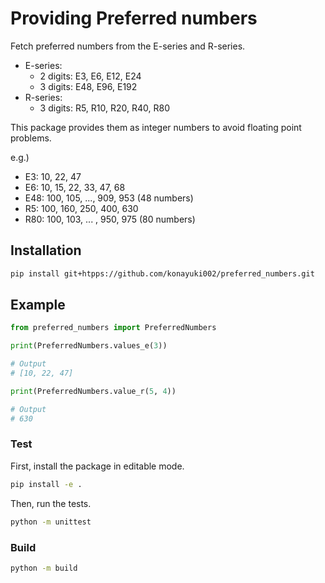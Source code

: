 # Providing Preferred numbers

Fetch preferred numbers from the E-series and R-series.

* E-series:
  - 2 digits: E3, E6, E12, E24
  - 3 digits: E48, E96, E192
* R-series:
  - 3 digits: R5, R10, R20, R40, R80

This package provides them as integer numbers to avoid floating point problems.

e.g.)
* E3: 10, 22, 47
* E6: 10, 15, 22, 33, 47, 68
* E48: 100, 105, ..., 909, 953 (48 numbers)
* R5: 100, 160, 250, 400, 630
* R80: 100, 103, ... , 950, 975 (80 numbers)


## Installation

```bash
pip install git+htpps://github.com/konayuki002/preferred_numbers.git
```

## Example

```python
from preferred_numbers import PreferredNumbers

print(PreferredNumbers.values_e(3))

# Output
# [10, 22, 47]

print(PreferredNumbers.value_r(5, 4))

# Output
# 630
```

### Test

First, install the package in editable mode.
```bash  
pip install -e .
```

Then, run the tests.
```bash
python -m unittest
```

### Build
  
```bash
python -m build
```